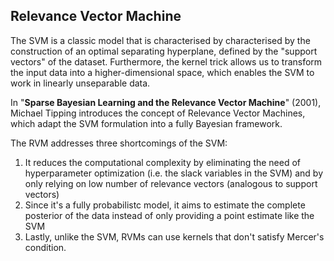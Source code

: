 ## Relevance Vector Machine

The SVM is a classic model that is characterised by characterised by the construction of an optimal separating hyperplane, defined by the "support vectors" of the dataset.
Furthermore, the kernel trick allows us to transform the input data into a higher-dimensional space, which enables the SVM to work in linearly unseparable data.

In "__Sparse Bayesian Learning and the Relevance Vector Machine__" (2001), Michael Tipping introduces the concept of Relevance Vector Machines, which adapt the SVM formulation into a fully Bayesian framework.

The RVM addresses three shortcomings of the SVM:
1. It reduces the computational complexity by eliminating the need of hyperparameter optimization (i.e. the slack variables in the SVM) and by only relying on low number of relevance vectors (analogous to support vectors)
2. Since it's a fully probabilistc model, it aims to estimate the complete posterior of the data instead of only providing a point estimate like the SVM
3. Lastly, unlike the SVM, RVMs can use kernels that don't satisfy Mercer's condition.

